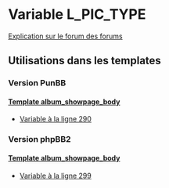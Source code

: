 # Variable L_PIC_TYPE
[Explication sur le forum des forums](http://forum.forumactif.com/t294113-listing-des-variables#L_PIC_TYPE)
## Utilisations dans les templates
### Version PunBB
#### [Template album_showpage_body](punbb/album_showpage_body.md)
* [Variable à la ligne 290](../punbb/album_showpage_body.tpl#L290)
### Version phpBB2
#### [Template album_showpage_body](subsilver/album_showpage_body.md)
* [Variable à la ligne 299](../subsilver/album_showpage_body.tpl#L299)